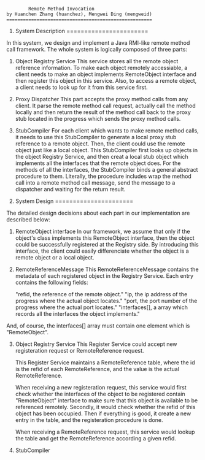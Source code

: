 			Remote Method Invocation
	by Huanchen Zhang (huanchez), Mengwei Ding (mengweid)
	=====================================================

1. System Description
=======================

In this system, we design and implement a Java RMI-like remote method call
framework. The whole system is logically composed of three parts:

1) Object Registry Service
	This service stores all the remote object reference information. To make
each object remotely accessiable, a client needs to make an object implements
RemoteObject interface and then register this object in this service. Also, to
access a remote object, a client needs to look up for it from this service first.

2) Proxy Dispatcher
	This part accepts the proxy method calls from any client. It parse the remote
method call request, actually call the method locally and then return the result
of the method call back to the proxy stub located in the progress which sends the
proxy method calls.

3) StubCompiler
	For each client which wants to make remote method calls, it needs to use this
StubCompiler to generate a local proxy stub reference to a remote object. Then,
the client could use the remote object just like a local object. This StubCompiler
first looks up objects in the object Registry Service, and then creat a local stub
object which implements all the interfaces that the remote object does. For the 
methods of all the interfaces, the StubCompiler binds a general abstract procedure
to them. Literally, the procedure includes wrap the method call into a remote method
call message, send the message to a dispatcher and waiting for the return result.

2. System Design
======================

The detailed design decisions about each part in our implementation are described below:

1) RemoteObject interface
	In our framework, we assume that only if the object's class implements this RemoteObject
interface, then the object could be successfully registered at the Registry side. By introducing
this interface, the client could easily differenciate whether the object is a remote object or
a local object.

2) RemoteReferenceMessage
	This RemoteReferenceMessage contains the metadata of each registered object in the Registry
Service. Each entry contains the following fields:

	"refid, the reference of the remote object."
	"ip, the ip address of the progress where the actual object locates."
	"port, the port number of the progress where the actual port locates."
	"interfaces[], a array which records all the interfaces the object implements."

And, of course, the interfaces[] array must contain one element which is "RemoteObject".

3) Object Registry Service
	This Register Service could accept new registeration request or RemoteReference request.

	This Register Service maintains a RemoteReference table, where the id is the refid of each
RemoteReference, and the value is the actual RemoteReference.
	
	When receiving a new registeration request, this service would first check whether the interfaces
of the object to be registered contain "RemoteObject" interface to make sure that this object is available
to be referenced remotely. Secondly, it would check whether the refid of this object has been occupied.
Then if everything is good, it create a new entry in the table, and the registeration procedure is done.

	When receiving a RemoteReference request, this service would lookup the table and get the RemoteReference
according a given refid.

4) StubCompiler
	
	
